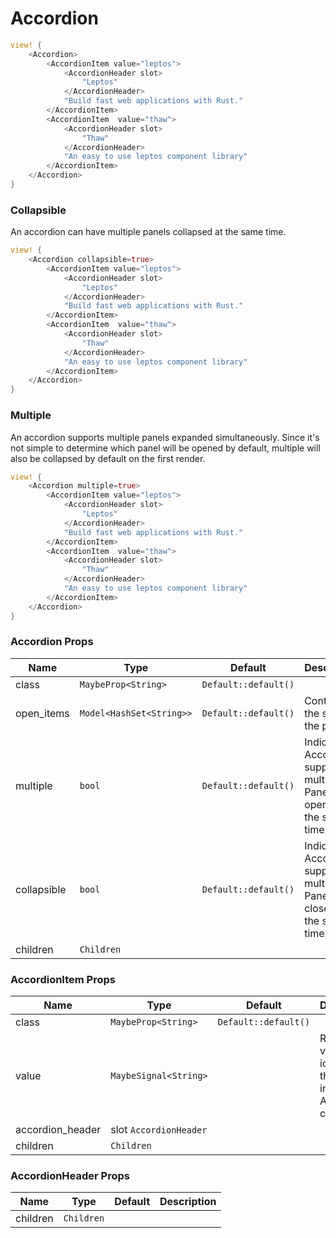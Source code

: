 # Accordion

```rust demo
view! {
    <Accordion>
        <AccordionItem value="leptos">
            <AccordionHeader slot>
                "Leptos"
            </AccordionHeader>
            "Build fast web applications with Rust."
        </AccordionItem>
        <AccordionItem  value="thaw">
            <AccordionHeader slot>
                "Thaw"
            </AccordionHeader>
            "An easy to use leptos component library"
        </AccordionItem>
    </Accordion>
}
```

### Collapsible

An accordion can have multiple panels collapsed at the same time.

```rust demo
view! {
    <Accordion collapsible=true>
        <AccordionItem value="leptos">
            <AccordionHeader slot>
                "Leptos"
            </AccordionHeader>
            "Build fast web applications with Rust."
        </AccordionItem>
        <AccordionItem  value="thaw">
            <AccordionHeader slot>
                "Thaw"
            </AccordionHeader>
            "An easy to use leptos component library"
        </AccordionItem>
    </Accordion>
}
```

### Multiple

An accordion supports multiple panels expanded simultaneously. Since it's not simple to determine which panel will be opened by default, multiple will also be collapsed by default on the first render.

```rust demo
view! {
    <Accordion multiple=true>
        <AccordionItem value="leptos">
            <AccordionHeader slot>
                "Leptos"
            </AccordionHeader>
            "Build fast web applications with Rust."
        </AccordionItem>
        <AccordionItem  value="thaw">
            <AccordionHeader slot>
                "Thaw"
            </AccordionHeader>
            "An easy to use leptos component library"
        </AccordionItem>
    </Accordion>
}
```

### Accordion Props

| Name | Type | Default | Description |
| --- | --- | --- | --- |
| class | `MaybeProp<String>` | `Default::default()` |  |
| open_items | `Model<HashSet<String>>` | `Default::default()` | Controls the state of the panel. |
| multiple | `bool` | `Default::default()` | Indicates if Accordion support multiple Panels opened at the same time. |
| collapsible | `bool` | `Default::default()` | Indicates if Accordion support multiple Panels closed at the same time. |
| children | `Children` |  |  |

### AccordionItem Props

| Name | Type | Default | Description |
| --- | --- | --- | --- |
| class | `MaybeProp<String>` | `Default::default()` |  |
| value | `MaybeSignal<String>` |  | Required value that identifies this item inside an Accordion component. |
| accordion_header | slot `AccordionHeader` |  |  |
| children | `Children` |  |  |

### AccordionHeader Props

| Name     | Type       | Default | Description |
| -------- | ---------- | ------- | ----------- |
| children | `Children` |         |             |
